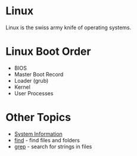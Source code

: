 # Linux

Linux is the swiss army knife of operating systems. 

# Linux Boot Order

- BIOS
- Master Boot Record
- Loader (grub)
- Kernel
- User Processes

# Other Topics

- [System Information](system.md)
- [find](find.md) - find files and folders
- [grep](grep.md) - search for strings in files
